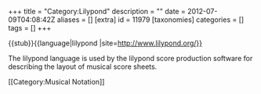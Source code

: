 +++
title = "Category:Lilypond"
description = ""
date = 2012-07-09T04:08:42Z
aliases = []
[extra]
id = 11979
[taxonomies]
categories = []
tags = []
+++

{{stub}}{{language|lilypond
|site=http://www.lilypond.org/}}

The lilypond language is used by the lilypond score production software for describing the layout of musical score sheets.

[[Category:Musical Notation]]
